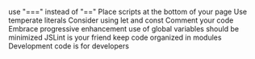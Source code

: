 use "===" instead of "=="
Place scripts at the bottom of your page
Use temperate literals
Consider using let and const
Comment your code
Embrace progressive enhancement
use of global variables should be minimized
JSLint is your friend
keep code organized in modules
Development code is for developers
